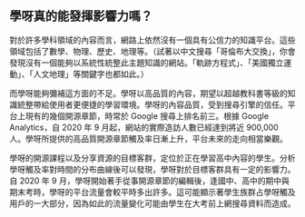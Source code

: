 ## 學呀真的能發揮影響力嗎？

對於許多學科領域的內容而言，網路上依然沒有一個具有公信力的知識平台。這些領域包括了數學、物理、歷史、地理等。（試著以中文搜尋「哥倫布大交換」，你會發現沒有一個能夠以系統性統整此主題知識的網站。「軌跡方程式」、「美國獨立運動」、「人文地理」等關鍵字也都如此。）

而學呀能夠彌補這方面的不足。學呀以高品質的內容，期望以超越教科書等級的知識統整帶給使用者更便捷的學習環境。學呀的內容品質，受到搜尋引擎的信任。平台上現有的幾個開源章節，時常於 Google 搜尋上排名前三。根據 Google Analytics，自 2020 年 9 月起，網站的實際造訪人數已經達到將近 900,000 人。學呀所提供的高品質開源章節觸及率日漸上升，平台未來的走向相當樂觀。

學呀的開源課程以及分享資源的目標客群，定位於正在學習高中內容的學生。分析學呀觸及率對時間的分布曲線後可以發現，學呀對於目標客群具有一定的影響力。自 2020 年 9 月，學呀開始著手從事開源章節的編輯後，逢國中、高中的期中與期末考時，學呀的平台流量會較平時多出許多。這可能顯示著學生族群占學呀觸及用戶的一大部分，因為如此的流量變化可能由學生在大考前上網搜尋資料而造成。

